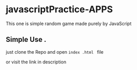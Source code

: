 # javascriptPractice-APPS
This one is simple random game made purely by JavaScript

## Simple Use .

just clone the Repo and open ```index .html ``` file

or visit the link in description
